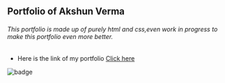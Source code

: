 ## Portfolio of Akshun Verma
###### This portfolio is made up of purely html and css,even work in progress to make this portfolio even more better. 

- Here is the link of my portfolio
[Click here](https://portfolio-3945.netlify.app/)


![badge](https://img.shields.io/badge/Portfolio-CSS--HTML-orange)